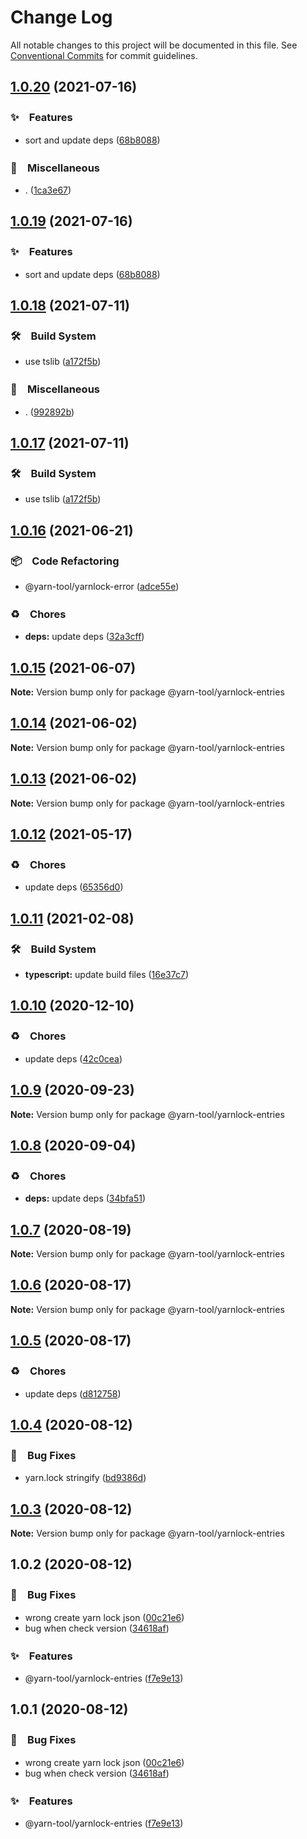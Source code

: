 # Change Log

All notable changes to this project will be documented in this file.
See [Conventional Commits](https://conventionalcommits.org) for commit guidelines.

## [1.0.20](https://github.com/bluelovers/ws-yarn-workspaces/compare/@yarn-tool/yarnlock-entries@1.0.18...@yarn-tool/yarnlock-entries@1.0.20) (2021-07-16)


### ✨　Features

* sort and update deps ([68b8088](https://github.com/bluelovers/ws-yarn-workspaces/commit/68b80888dade4eb368927afdd50066488014ecbd))


### 🔖　Miscellaneous

* . ([1ca3e67](https://github.com/bluelovers/ws-yarn-workspaces/commit/1ca3e671f12b47170bfdd2f38e9e515f3d63d961))





## [1.0.19](https://github.com/bluelovers/ws-yarn-workspaces/compare/@yarn-tool/yarnlock-entries@1.0.18...@yarn-tool/yarnlock-entries@1.0.19) (2021-07-16)


### ✨　Features

* sort and update deps ([68b8088](https://github.com/bluelovers/ws-yarn-workspaces/commit/68b80888dade4eb368927afdd50066488014ecbd))





## [1.0.18](https://github.com/bluelovers/ws-yarn-workspaces/compare/@yarn-tool/yarnlock-entries@1.0.16...@yarn-tool/yarnlock-entries@1.0.18) (2021-07-11)


### 🛠　Build System

* use tslib ([a172f5b](https://github.com/bluelovers/ws-yarn-workspaces/commit/a172f5b85b6b74256ebc8707435e0756adfd533a))


### 🔖　Miscellaneous

* . ([992892b](https://github.com/bluelovers/ws-yarn-workspaces/commit/992892bbf110cad2a8ee559521fc64506700e228))





## [1.0.17](https://github.com/bluelovers/ws-yarn-workspaces/compare/@yarn-tool/yarnlock-entries@1.0.16...@yarn-tool/yarnlock-entries@1.0.17) (2021-07-11)


### 🛠　Build System

* use tslib ([a172f5b](https://github.com/bluelovers/ws-yarn-workspaces/commit/a172f5b85b6b74256ebc8707435e0756adfd533a))





## [1.0.16](https://github.com/bluelovers/ws-yarn-workspaces/compare/@yarn-tool/yarnlock-entries@1.0.15...@yarn-tool/yarnlock-entries@1.0.16) (2021-06-21)


### 📦　Code Refactoring

* @yarn-tool/yarnlock-error ([adce55e](https://github.com/bluelovers/ws-yarn-workspaces/commit/adce55e51514395f3c14aa81abb92cad0ade88a1))


### ♻️　Chores

* **deps:** update deps ([32a3cff](https://github.com/bluelovers/ws-yarn-workspaces/commit/32a3cff85a28c9c7e26ab9e13860c025f9c32b1c))





## [1.0.15](https://github.com/bluelovers/ws-yarn-workspaces/compare/@yarn-tool/yarnlock-entries@1.0.14...@yarn-tool/yarnlock-entries@1.0.15) (2021-06-07)

**Note:** Version bump only for package @yarn-tool/yarnlock-entries





## [1.0.14](https://github.com/bluelovers/ws-yarn-workspaces/compare/@yarn-tool/yarnlock-entries@1.0.13...@yarn-tool/yarnlock-entries@1.0.14) (2021-06-02)

**Note:** Version bump only for package @yarn-tool/yarnlock-entries





## [1.0.13](https://github.com/bluelovers/ws-yarn-workspaces/compare/@yarn-tool/yarnlock-entries@1.0.12...@yarn-tool/yarnlock-entries@1.0.13) (2021-06-02)

**Note:** Version bump only for package @yarn-tool/yarnlock-entries





## [1.0.12](https://github.com/bluelovers/ws-yarn-workspaces/compare/@yarn-tool/yarnlock-entries@1.0.11...@yarn-tool/yarnlock-entries@1.0.12) (2021-05-17)


### ♻️　Chores

* update deps ([65356d0](https://github.com/bluelovers/ws-yarn-workspaces/commit/65356d095752ea1c9b5524380e1fcee659871562))





## [1.0.11](https://github.com/bluelovers/ws-yarn-workspaces/compare/@yarn-tool/yarnlock-entries@1.0.10...@yarn-tool/yarnlock-entries@1.0.11) (2021-02-08)


### 🛠　Build System

* **typescript:** update build files ([16e37c7](https://github.com/bluelovers/ws-yarn-workspaces/commit/16e37c7b0692fe4a156f793618a3487b6aa81c56))





## [1.0.10](https://github.com/bluelovers/ws-yarn-workspaces/compare/@yarn-tool/yarnlock-entries@1.0.9...@yarn-tool/yarnlock-entries@1.0.10) (2020-12-10)


### ♻️　Chores

* update deps ([42c0cea](https://github.com/bluelovers/ws-yarn-workspaces/commit/42c0cea71062526ba664c8b5cf0888c0d15a1359))





## [1.0.9](https://github.com/bluelovers/ws-yarn-workspaces/compare/@yarn-tool/yarnlock-entries@1.0.8...@yarn-tool/yarnlock-entries@1.0.9) (2020-09-23)

**Note:** Version bump only for package @yarn-tool/yarnlock-entries





## [1.0.8](https://github.com/bluelovers/ws-yarn-workspaces/compare/@yarn-tool/yarnlock-entries@1.0.7...@yarn-tool/yarnlock-entries@1.0.8) (2020-09-04)


### ♻️　Chores

* **deps:** update deps ([34bfa51](https://github.com/bluelovers/ws-yarn-workspaces/commit/34bfa51ebe13e7d6b9289001c16cf3cfb33d477d))





## [1.0.7](https://github.com/bluelovers/ws-yarn-workspaces/compare/@yarn-tool/yarnlock-entries@1.0.6...@yarn-tool/yarnlock-entries@1.0.7) (2020-08-19)

**Note:** Version bump only for package @yarn-tool/yarnlock-entries





## [1.0.6](https://github.com/bluelovers/ws-yarn-workspaces/compare/@yarn-tool/yarnlock-entries@1.0.5...@yarn-tool/yarnlock-entries@1.0.6) (2020-08-17)

**Note:** Version bump only for package @yarn-tool/yarnlock-entries





## [1.0.5](https://github.com/bluelovers/ws-yarn-workspaces/compare/@yarn-tool/yarnlock-entries@1.0.4...@yarn-tool/yarnlock-entries@1.0.5) (2020-08-17)


### ♻️　Chores

* update deps ([d812758](https://github.com/bluelovers/ws-yarn-workspaces/commit/d8127586b4a69d2c6434de0d74170590bd01907e))





## [1.0.4](https://github.com/bluelovers/ws-yarn-workspaces/compare/@yarn-tool/yarnlock-entries@1.0.3...@yarn-tool/yarnlock-entries@1.0.4) (2020-08-12)


### 🐛　Bug Fixes

* yarn.lock stringify ([bd9386d](https://github.com/bluelovers/ws-yarn-workspaces/commit/bd9386df34a151d9c69b30e44fc33bb57a9bf16f))





## [1.0.3](https://github.com/bluelovers/ws-yarn-workspaces/compare/@yarn-tool/yarnlock-entries@1.0.2...@yarn-tool/yarnlock-entries@1.0.3) (2020-08-12)

**Note:** Version bump only for package @yarn-tool/yarnlock-entries





## 1.0.2 (2020-08-12)


### 🐛　Bug Fixes

* wrong create yarn lock json ([00c21e6](https://github.com/bluelovers/ws-yarn-workspaces/commit/00c21e68daf1c47a0cea481be286eabc6bc5dc2f))
* bug when check version ([34618af](https://github.com/bluelovers/ws-yarn-workspaces/commit/34618afb81f38742da8238899456155c5847f0e8))


### ✨　Features

* @yarn-tool/yarnlock-entries ([f7e9e13](https://github.com/bluelovers/ws-yarn-workspaces/commit/f7e9e13581ecc92e6e4984e15965c9bd34dd33e2))





## 1.0.1 (2020-08-12)


### 🐛　Bug Fixes

* wrong create yarn lock json ([00c21e6](https://github.com/bluelovers/ws-yarn-workspaces/commit/00c21e68daf1c47a0cea481be286eabc6bc5dc2f))
* bug when check version ([34618af](https://github.com/bluelovers/ws-yarn-workspaces/commit/34618afb81f38742da8238899456155c5847f0e8))


### ✨　Features

* @yarn-tool/yarnlock-entries ([f7e9e13](https://github.com/bluelovers/ws-yarn-workspaces/commit/f7e9e13581ecc92e6e4984e15965c9bd34dd33e2))
